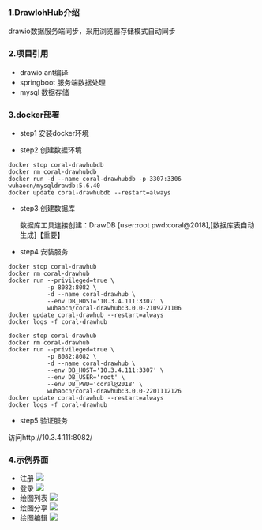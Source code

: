 ### 1.DrawIohHub介绍

drawio数据服务端同步，采用浏览器存储模式自动同步

### 2.项目引用
* drawio
    ant编译
* springboot
    服务端数据处理
* mysql
    数据存储

### 3.docker部署
* step1 安装docker环境


* step2 创建数据环境

```
docker stop coral-drawhubdb
docker rm coral-drawhubdb
docker run -d --name coral-drawhubdb -p 3307:3306 wuhaocn/mysqldrawdb:5.6.40
docker update coral-drawhubdb --restart=always
```

* step3 创建数据库 
  
  数据库工具连接创建：DrawDB [user:root pwd:coral@2018],[数据库表自动生成]【重要】
  
* step4  安装服务

```
docker stop coral-drawhub
docker rm coral-drawhub
docker run --privileged=true \
           -p 8082:8082 \
           -d --name coral-drawhub \
           --env DB_HOST='10.3.4.111:3307' \
           wuhaocn/coral-drawhub:3.0.0-2109271106
docker update coral-drawhub --restart=always
docker logs -f coral-drawhub

docker stop coral-drawhub
docker rm coral-drawhub
docker run --privileged=true \
           -p 8082:8082 \
           -d --name coral-drawhub \
           --env DB_HOST='10.3.4.111:3307' \
           --env DB_USER='root' \
           --env DB_PWD='coral@2018' \
           wuhaocn/coral-drawhub:3.0.0-2201112126
docker update coral-drawhub --restart=always
docker logs -f coral-drawhub

```

*  step5 验证服务

访问http://10.3.4.111:8082/

### 4.示例界面
 * 注册
![](refer/reg.png)
 * 登录
![](refer/login.jpg)
 * 绘图列表
![](refer/manager.png)
 * 绘图分享
![](refer/share.png)
 * 绘图编辑
![](refer/edit.png)
 
